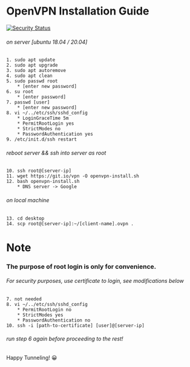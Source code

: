 # OpenVPN Installation Guide

[![Security Status](https://www.murphysec.com/platform3/v3/badge/1618272099483811840.svg?t=1)](https://www.murphysec.com/accept?code=9c6666ec7566192047671c4b45ca7bde&type=1&from=2&t=2)

###### on server [ubuntu 18.04 / 20.04]
	1. sudo apt update
	2. sudo apt upgrade
	3. sudo apt autoremove
	4. sudo apt clean
	5. sudo passwd root
		* [enter new password]
	6. su root
		* [enter password]
	7. passwd [user]
		* [enter new password]
	8. vi ~/../etc/ssh/sshd_config
		* LoginGraceTime 5m
		* PermitRootLogin yes
		* StrictModes no
		* PasswordAuthentication yes
	9. /etc/init.d/ssh restart
###### reboot server && ssh into server as root
	10. ssh root@[server-ip]
	11. wget https://git.io/vpn -O openvpn-install.sh
	12. bash openvpn-install.sh
		* DNS server -> Google
###### on local machine
	13. cd desktop
	14. scp root@[server-ip]:~/[client-name].ovpn .

# Note
### The purpose of root login is only for convenience.
###### For security purposes, use certificate to login, see modifications below
	7. not needed
	8. vi ~/../etc/ssh/sshd_config
		* PermitRootLogin no
		* StrictModes yes
		* PasswordAuthentication no
	10. ssh -i [path-to-certificate] [user]@[server-ip]
###### run step 6 again before proceeding to the rest!

Happy Tunneling! 😀
